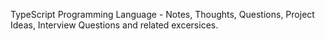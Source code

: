TypeScript Programming Language - Notes, Thoughts, Questions, Project Ideas, Interview Questions and related excersices. 
